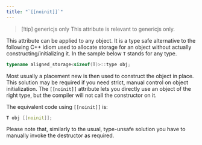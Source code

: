 ```yaml
---
title: "`[[noinit]]`"
---
```


> [!tip] genericjs only
> This attribute is relevant to genericjs only.

This attribute can be applied to any object. It is a type safe alternative to the following C++ idiom used to allocate storage for an object without actually constructing/initializing it. In the sample below `T` stands for any type.

```cpp
typename aligned_storage<sizeof(T)>::type obj;
```

Most usually a placement new is then used to construct the object in place. This solution may be required if you need strict, manual control on object initialization. The `[[noinit]]` attribute lets you directly use an object of the right type, but the compiler will not call the constructor on it.

The equivalent code using `[[noinit]]` is:

```cpp
T obj [[noinit]];
```

Please note that, similarly to the usual, type-unsafe solution you have to manually invoke the destructor as required.
